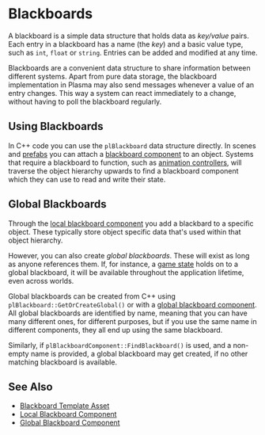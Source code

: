 # Blackboards

A blackboard is a simple data structure that holds data as *key/value* pairs. Each entry in a blackboard has a name (the *key*) and a basic value type, such as `int`, `float` or `string`. Entries can be added and modified at any time.

Blackboards are a convenient data structure to share information between different systems. Apart from pure data storage, the blackboard implementation in Plasma may also send messages whenever a value of an entry changes. This way a system can react immediately to a change, without having to poll the blackboard regularly.

## Using Blackboards

In C++ code you can use the `plBlackboard` data structure directly. In scenes and [prefabs](../prefabs/prefabs-overview.md) you can attach a [blackboard component](local-blackboard-component.md) to an object. Systems that require a blackboard to function, such as [animation controllers](../animation/skeletal-animation/animation-graphs/animation-controller-component.md), will traverse the object hierarchy upwards to find a blackboard component which they can use to read and write their state.

## Global Blackboards

Through the [local blackboard component](local-blackboard-component.md) you add a blackbard to a specific object. These typically store object specific data that's used within that object hierarchy.

However, you can also create *global blackboards*. These will exist as long as anyone references them. If, for instance, a [game state](../runtime/application/game-state.md) holds on to a global blackboard, it will be available throughout the application lifetime, even across worlds.

Global blackboards can be created from C++ using `plBlackboard::GetOrCreateGlobal()` or with a [global blackboard component](global-blackboard-component.md). All global blackboards are identified by name, meaning that you can have many different ones, for different purposes, but if you use the same name in different components, they all end up using the same blackboard.

Similarly, if `plBlackboardComponent::FindBlackboard()` is used, and a non-empty name is provided, a global blackboard may get created, if no other matching blackboard is available.

## See Also

* [Blackboard Template Asset](blackboard-template-asset.md)
* [Local Blackboard Component](local-blackboard-component.md)
* [Global Blackboard Component](global-blackboard-component.md)
